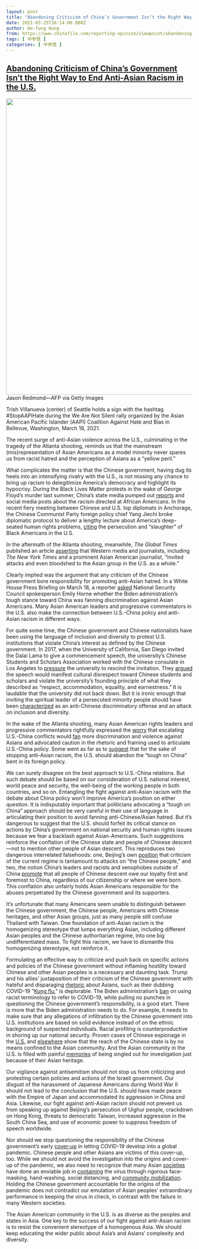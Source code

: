 ```yaml
---
layout: post
title: "Abandoning Criticism of China’s Government Isn’t the Right Way to End Anti-Asian Racism in the U.S."
date: 2021-03-25T16:14:00.000Z
author: Ho-fung Hung
from: https://www.chinafile.com/reporting-opinion/viewpoint/abandoning-criticism-of-chinas-government-isnt-right-way-end-anti-asian
tags: [ 中参馆 ]
categories: [ 中参馆 ]
---
```

<!--1616688840000-->
[Abandoning Criticism of China’s Government Isn’t the Right Way to End Anti-Asian Racism in the U.S.](https://www.chinafile.com/reporting-opinion/viewpoint/abandoning-criticism-of-chinas-government-isnt-right-way-end-anti-asian)
------

<div>
<div class="view view-featured-photo view-id-featured_photo view-display-id-panel_pane_1 visual-box view-dom-id-ff5949b5e93751f1b2667a41def16c43">                  <div class="content view-content">        <div class="views-row views-row-1">        <div class="views-field views-field-field-common-featured-photo">        <div class="field-content"><a href="https://www.chinafile.com/sites/default/files/assets/images/article/featured/stop_asian_hate_protest_53076_sm.jpg" title="Forfeiting Criticism of China’s Government Isn’t the Right Way to End Anti-Asian Racism in the U.S." class="colorbox" data-colorbox-gallery="gallery-node-53076-0tM90JHCoXc" data-cbox-img-attrs="{"title": "", "alt": ""}"><img src="https://www.chinafile.com/sites/default/files/styles/large/public/assets/images/article/featured/stop_asian_hate_protest_53076_sm.jpg?itok=j_y00j7q" width="1200" height="800" alt title referrerpolicy="no-referrer"></a></div>  </div>    <div>        <div class="photo-credit">Jason Redmond—AFP via Getty Images</div>  </div>    <div>        <div class="photo-caption"><p>Trish Villanueva (center) of Seattle holds a sign with the hashtag #StopAAPIHate during the We Are Not Silent rally organized by the Asian American Pacific Islander (AAPI) Coalition Against Hate and Bias in Bellevue, Washington, March 18, 2021.</p></div>  </div>  </div>    </div>            </div>            <div class="content">    <div class="field field-name-body field-type-text-with-summary field-label-hidden">      <p class="dropcap">The recent surge of anti-Asian violence across the U.S., culminating in the tragedy of the Atlanta shooting, reminds us that the mainstream (mis)representation of Asian Americans as a model minority never spares us from racist hatred and the perception of Asians as a “yellow peril.”</p><p>What complicates the matter is that the Chinese government, having dug its heels into an intensifying rivalry with the U.S., is not missing any chance to bring up racism to delegitimize America’s democracy and highlight its hypocrisy. During the Black Lives Matter protests in the wake of George Floyd’s murder last summer, China’s state media pumped out <a href="https://foreignpolicy.com/2020/06/05/us-injustice-protests-china-condemnation-cynical/" target="_blank" rel="nofollow">reports</a> and social media posts about the racism directed at African Americans. In the recent fiery meeting between Chinese and U.S. top diplomats in Anchorage, the Chinese Communist Party foreign policy chief Yang Jiechi broke diplomatic protocol to deliver a lengthy lecture about America’s deep-seated human rights problems, <a href="https://www.independent.co.uk/news/world/americas/alaska-us-china-biden-summit-b1819424.html" target="_blank" rel="nofollow">citing</a> the persecution and “slaughter” of Black Americans in the U.S.</p><p>In the aftermath of the Atlanta shooting, meanwhile, <em>The Global Times</em> published an article <a href="https://twitter.com/globaltimesnews/status/1372556054207164418" target="_blank" rel="nofollow">asserting</a> that Western media and journalists, including <em>The New York Times</em> and a prominent Asian American journalist, “invited attacks and even bloodshed to the Asian group in the U.S. as a whole.”</p><p>Clearly implied was the argument that any criticism of the Chinese government bore responsibility for promoting anti-Asian hatred. In a White House Press Briefing on March 18, a reporter <a href="https://www.voachinese.com/a/biden-harris-atlanta-us-china-alaska-meeting-20210318/5820070.html" target="_blank" rel="nofollow">asked</a> National Security Council spokesperson Emily Horne whether the Biden administration’s tough stance toward China was fanning discrimination against Asian Americans. Many Asian American leaders and progressive commentators in the U.S. also make the connection between U.S.-China policy and anti-Asian racism in different ways.</p><p>For quite some time, the Chinese government and Chinese nationalists have been using the language of inclusion and diversity to protest U.S. institutions that violate China’s interest as defined by the Chinese government. In 2017, when the University of California, San Diego invited the Dalai Lama to give a commencement speech, the university’s Chinese Students and Scholars Association worked with the Chinese consulate in Los Angeles to <a href="https://www.insidehighered.com/news/2017/09/20/china-punishing-american-university-hosting-dalai-lama" target="_blank" rel="nofollow">pressure</a> the university to rescind the invitation. They <a href="https://www.insidehighered.com/news/2017/02/16/some-chinese-students-uc-san-diego-condemn-choice-dalai-lama-commencement-speaker" target="_blank" rel="nofollow">argued</a> the speech would manifest cultural disrespect toward Chinese students and scholars and violate the university’s founding principle of what they described as “respect, accommodation, equality, and earnestness.” It is laudable that the university did not back down. But it is ironic enough that inviting the spiritual leader of a persecuted minority people should have been <a href="https://qz.com/908922/chinese-students-at-ucsd-are-evoking-diversity-to-justify-their-opposition-to-the-dalai-lamas-graduation-speech/" target="_blank" rel="nofollow">characterized</a> as an anti-Chinese discriminatory offense and an attack on inclusion and diversity.</p><p>In the wake of the Atlanta shooting, many Asian American rights leaders and progressive commentators rightfully expressed the <a href="https://www.axios.com/us-china-tensions-anti-asian-racism-9590665d-338f-4df1-b5a9-41f884f9b3e7.html" target="_blank" rel="nofollow">worry</a> that escalating U.S.-China conflicts would <a href="https://www.washingtonpost.com/national-security/biden-china-asian-american-racism/2021/03/17/69eb4bc6-873d-11eb-82bc-e58213caa38e_story.html" target="_blank" rel="nofollow">fan</a> more discrimination and violence against Asians and advocated caution in the rhetoric and framing used to articulate U.S.-China policy. Some went as far as to <a href="https://www.thenation.com/article/world/anti-asian-racism-china/" target="_blank" rel="nofollow">suggest</a> that for the sake of stopping anti-Asian racism, the U.S. should abandon the “tough on China” bent in its foreign policy.</p><p>We can surely disagree on the best approach to U.S.-China relations. But such debate should be based on our consideration of U.S. national interest, world peace and security, the well-being of the working people in both countries, and so on. Entangling the fight against anti-Asian racism with the debate about China policy won’t improve America’s position on either question. It is indisputably important that politicians advocating a “tough on China” approach should be very careful in their use of language in articulating their position to avoid fanning anti-Chinese/Asian hatred. But it’s dangerous to suggest that the U.S. should forfeit its critical stance on actions by China’s government on national security and human rights issues because we fear a backlash against Asian-Americans. Such suggestions reinforce the conflation of the Chinese state and people of Chinese descent—not to mention other people of Asian descent. This reproduces two dangerous interrelated falsehoods: one, Beijing’s own <a href="https://www.reuters.com/article/us-china-usa-pompeo/china-renews-attack-on-pompeo-says-communist-party-criticism-dangerous-idUSKBN1XI11P" target="_blank" rel="nofollow">position</a> that criticism of the current regime is tantamount to attacks on “the Chinese people,” and two, the notion China’s leaders and racists and xenophobes outside of China <a href="https://www.chinafile.com/reporting-opinion/viewpoint/we-need-be-careful-about-how-we-use-word-chinese" target="_blank" rel="nofollow">promote</a> that all people of Chinese descent owe our loyalty first and foremost to China, regardless of our citizenship or where we were born. This conflation also unfairly holds Asian Americans responsible for the abuses perpetrated by the Chinese government and its supporters.</p><p>It’s unfortunate that many Americans seem unable to distinguish between the Chinese government, the Chinese people, Americans with Chinese heritages, and other Asian groups, just as many people still confuse Thailand with Taiwan. One foundation of anti-Asian racism is the homogenizing stereotype that lumps everything Asian, including different Asian peoples and the Chinese authoritarian regime, into one big undifferentiated mass. To fight this racism, we have to dismantle this homogenizing stereotype, not reinforce it.</p><p>Formulating an effective way to criticize and push back on specific actions and policies of the Chinese government without inflaming hostility toward Chinese and other Asian peoples is a necessary and daunting task. Trump and his allies’ juxtaposition of their criticism of the Chinese government with hateful and disparaging <a href="https://www.cbsnews.com/news/trump-chinese-virus-tweet-anti-asian-hashtags-twitter/" target="_blank" rel="nofollow">rhetoric</a> about Asians, such as their dubbing COVID-19 “<a href="https://www.forbes.com/sites/brucelee/2020/06/24/trump-once-again-calls-covid-19-coronavirus-the-kung-flu/?sh=1a8dd5b21f59" target="_blank" rel="nofollow">Kung flu</a>,” is deplorable. The Biden administration’s <a href="https://www.whitehouse.gov/briefing-room/presidential-actions/2021/01/26/memorandum-condemning-and-combating-racism-xenophobia-and-intolerance-against-asian-americans-and-pacific-islanders-in-the-united-states/" target="_blank" rel="nofollow">ban</a> on using racist terminology to refer to COVID-19, while pulling no punches in questioning the Chinese government’s responsibility, is a good start. There is more that the Biden administration needs to do. For example, it needs to make sure that any allegations of infiltration by the Chinese government into U.S. institutions are based on solid evidence instead of on the ethnic background of suspected individuals. Racial profiling is counterproductive in shoring up our national security. Proven cases of Chinese espionage in the <a href="http://archive.boston.com/business/articles/2011/09/24/engineer_guilty_in_software_theft/" target="_blank" rel="nofollow">U.S.</a> and <a href="https://www.businessinsider.com/european-spies-worry-china-spying-program-growing-infiltrating-institutions-2021-3" target="_blank" rel="nofollow">elsewhere</a> show that the reach of the Chinese state is by no means confined to the Asian community. And the Asian community in the U.S. is filled with painful <a href="https://www.nytimes.com/2001/02/04/us/the-making-of-a-suspect-the-case-of-wen-ho-lee.html" target="_blank" rel="nofollow">memories</a> of being singled out for investigation just because of their Asian heritage.</p><p>Our vigilance against antisemitism should not stop us from criticizing and protesting certain policies and actions of the Israeli government. Our disgust of the harassment of Japanese Americans during World War II should not lead to the conclusion that the U.S. should have made peace with the Empire of Japan and accommodated its aggression in China and Asia. Likewise, our fight against anti-Asian racism should not prevent us from speaking up against Beijing’s persecution of Uighur people, crackdown on Hong Kong, threats to democratic Taiwan, increased aggression in the South China Sea, and use of economic power to suppress freedom of speech worldwide.</p><p>Nor should we stop questioning the responsibility of the Chinese government’s early <a href="https://chinamediaproject.org/2020/01/27/dramatic-actions/" target="_blank" rel="nofollow">cover-up</a> in letting COVID-19 develop into a global pandemic. Chinese people and other Asians are victims of this cover-up, too. While we should not avoid the investigation into the origins and cover-up of the pandemic, we also need to recognize that many Asian <a href="https://www.ncbi.nlm.nih.gov/pmc/articles/PMC7537052/" target="_blank" rel="nofollow">societies</a> have done an enviable job in <a href="https://www.wsj.com/articles/covid-19s-global-divide-as-west-reels-asia-keeps-virus-at-bay-11603186202" target="_blank" rel="nofollow">containing</a> the virus through rigorous face-masking, hand-washing, social distancing, and <a href="https://www.sciencedirect.com/science/article/pii/S0305750X20301819" target="_blank" rel="nofollow">community mobilization</a>. Holding the Chinese government accountable for the origins of the pandemic does not contradict our emulation of Asian peoples’ extraordinary performance in keeping the virus in check, in contrast with the failure in many Western societies.</p><p>The Asian American community in the U.S. is as diverse as the peoples and states in Asia. One key to the success of our fight against anti-Asian racism is to resist the convenient stereotype of a homogenous Asia. We should keep educating the wider public about Asia’s and Asians’ complexity and diversity.<span class="cube"></span></p>  </div>  </div>
</div>
